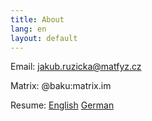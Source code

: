 ```yaml
---
title: About
lang: en
layout: default
---
```


Email: jakub.ruzicka@matfyz.cz

Matrix: @baku:matrix.im

Resume: [English](ruzicka-cv-english.pdf) [German](ruzicka-cv-deutsch.pdf)

